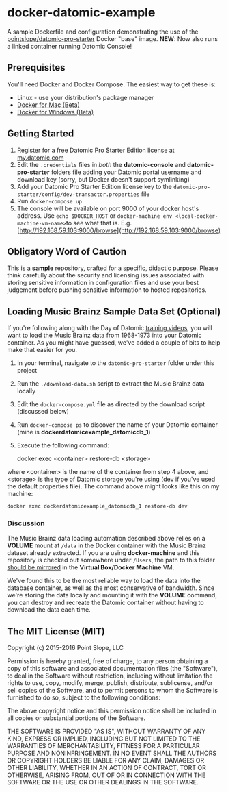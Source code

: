 # docker-datomic-example

A sample Dockerfile and configuration demonstrating the use of the [pointslope/datomic-pro-starter](https://registry.hub.docker.com/u/pointslope/datomic-pro-starter/) Docker "base" image. **NEW**: Now also runs a linked container running Datomic Console!

## Prerequisites

You'll need Docker and Docker Compose. The easiest way to get these is:

* Linux - use your distribution's package manager
* [Docker for Mac (Beta)](https://docs.docker.com/engine/installation/mac/#docker-for-mac)
* [Docker for Windows (Beta)](https://docs.docker.com/engine/installation/windows/#docker-for-windows)

## Getting Started

1. Register for a free Datomic Pro Starter Edition license at [my.datomic.com](https://my.datomic.com/account/create)
2. Edit the `.credentials` files in *both* the **datomic-console** and **datomic-pro-starter** folders file adding your Datomic portal username and download key (sorry, but Docker doesn't support symlinking)
3. Add your Datomic Pro Starter Edition license key to the `datomic-pro-starter/config/dev-transactor.properties` file
4. Run `docker-compose up`
5. The console will be available on port 9000 of your docker host's
   address. Use `echo $DOCKER_HOST` or `docker-machine env <local-docker-machine-vm-name>`to see what that is. E.g. [http://192.168.59.103:9000/browse](http://192.168.59.103:9000/browse)

##  Obligatory Word of Caution

This is a **sample** repository, crafted for a specific, didactic purpose. Please think carefully about the security and licensing issues associated with storing sensitive information in configuration files and use your best judgement before pushing sensitive information to hosted repositories.

## Loading Music Brainz Sample Data Set (Optional)

If you're following along with the Day of Datomic [training videos](http://www.datomic.com/training.html), you will want to load the Music Brainz data from 1968-1973 into your Datomic container. As you might have guessed, we've added a couple of bits to help make that easier for you.

1. In your terminal, navigate to the `datomic-pro-starter` folder under this project
2. Run the `./download-data.sh` script to extract the Music Brainz data locally
3. Edit the `docker-compose.yml` file as directed by the download script (discussed below)
4. Run `docker-compose ps` to discover the name of your Datomic container (mine is **dockerdatomicexample\_datomicdb\_1**)
5. Execute the following command:

    docker exec &lt;container&gt; restore-db &lt;storage&gt;

where &lt;container&gt; is the name of the container from step 4 above, and &lt;storage&gt; is the type of Datomic storage you're using (dev if you've used the default properties file). The command above might looks like this on my machine:

    docker exec dockerdatomicexample_datomicdb_1 restore-db dev

### Discussion

The Music Brainz data loading automation described above relies on a **VOLUME** mount at `/data` in the Docker container with the Music Brainz dataset already extracted. If you are using **docker-machine** and this repository is checked out somewhere under `/Users`, the path to this folder [should be mirrored](https://github.com/boot2docker/boot2docker#user-content-virtualbox-guest-additions) in the **Virtual Box/Docker Machine** VM.

We've found this to be the most reliable way to load the data into the database container, as well as the most conservative of bandwidth. Since we're storing the data locally and mounting it with the **VOLUME** command, you can destroy and recreate the Datomic container without having to download the data each time.

##  The MIT License (MIT)

Copyright (c) 2015-2016 Point Slope, LLC

Permission is hereby granted, free of charge, to any person obtaining a copy
of this software and associated documentation files (the "Software"), to deal
in the Software without restriction, including without limitation the rights
to use, copy, modify, merge, publish, distribute, sublicense, and/or sell
copies of the Software, and to permit persons to whom the Software is
furnished to do so, subject to the following conditions:

The above copyright notice and this permission notice shall be included in
all copies or substantial portions of the Software.

THE SOFTWARE IS PROVIDED "AS IS", WITHOUT WARRANTY OF ANY KIND, EXPRESS OR
IMPLIED, INCLUDING BUT NOT LIMITED TO THE WARRANTIES OF MERCHANTABILITY,
FITNESS FOR A PARTICULAR PURPOSE AND NONINFRINGEMENT. IN NO EVENT SHALL THE
AUTHORS OR COPYRIGHT HOLDERS BE LIABLE FOR ANY CLAIM, DAMAGES OR OTHER
LIABILITY, WHETHER IN AN ACTION OF CONTRACT, TORT OR OTHERWISE, ARISING FROM,
OUT OF OR IN CONNECTION WITH THE SOFTWARE OR THE USE OR OTHER DEALINGS IN
THE SOFTWARE.
